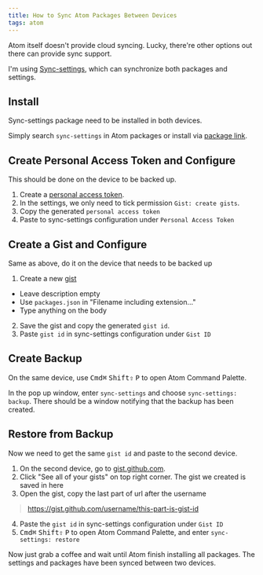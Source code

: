 ```yaml
---
title: How to Sync Atom Packages Between Devices
tags: atom
---
```


Atom itself doesn't provide cloud syncing. Lucky, there're other options out there can provide sync support.

I'm using [Sync-settings](https://atom.io/packages/sync-settings), which can synchronize both packages and settings.

## Install

Sync-settings package need to be installed in both devices.

Simply search `sync-settings` in Atom packages or install via [package link](https://atom.io/packages/sync-settings).

## Create Personal Access Token and Configure

This should be done on the device to be backed up.

1. Create a [personal access token](https://github.com/settings/tokens/new?scopes=gist).
2. In the settings, we only need to tick permission `Gist: create gists`.
3. Copy the generated `personal access token`
4. Paste to sync-settings configuration under `Personal Access Token`

## Create a Gist and Configure
Same as above, do it on the device that needs to be backed up

1. Create a new [gist](https://gist.github.com/)
  - Leave description empty
  - Use `packages.json` in "Filename including extension..."
  - Type anything on the body
2. Save the gist and copy the generated `gist id`.
3. Paste `gist id` in sync-settings configuration under `Gist ID`

## Create Backup

On the same device, use <kbd>Cmd⌘</kbd> <kbd>Shift⇧</kbd> <kbd>P</kbd> to open Atom Command Palette.

In the pop up window, enter `sync-settings` and choose `sync-settings: backup`. There should be a window notifying that the backup has been created.

## Restore from Backup
Now we need to get the same `gist id` and paste to the second device.

1. On the second device, go to [gist.github.com](https://gist.github.com).
2. Click "See all of your gists" on top right corner. The gist we created is saved in here
3. Open the gist, copy the last part of url after the username
> https://gist.github.com/username/this-part-is-gist-id
4. Paste the `gist id` in sync-settings configuration under `Gist ID`
5. <kbd>Cmd⌘</kbd> <kbd>Shift⇧</kbd> <kbd>P</kbd> to open Atom Command Palette, and enter `sync-settings: restore`

Now just grab a coffee and wait until Atom finish installing all packages. The settings and packages have been synced between two devices.
